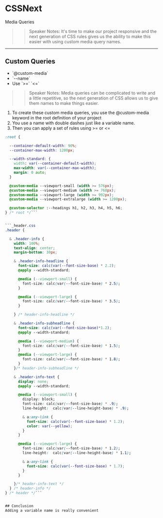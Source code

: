 <!-- .slide: data-state="title" -->
# CSSNext
Media Queries
>>Speaker Notes:
It's time to make our project responsive and the next generation of CSS rules gives us the ability to make this easier with using custom media query names.

---
## Custom Queries

<ul>
	<li class="fragment">`@custom-media`</li>
	<li class="fragment">`--name`</li>
	<li class="fragment">Use `>=` `<=`
</ul>

>> Speaker Notes:
Media queries can be complicated to write and a little repetitive, so the next generation of CSS allows us to give them names to make things easier.
1. To create these custom media queries, you use the @custom-media keyword in the root definition of your project
2. You use a name with double dashes just like a variable name.
3. Then you can apply a set of rules using >= or <=

```variables.css
:root {

  --container-default-width: 90%;
  --container-max-width: 1200px;

  --width-standard: {
    width: var(--container-default-width);
    max-width: var(--container-max-width);
    margin: 0 auto;
  }

  @custom-media --viewport-small (width >= 576px);
  @custom-media --viewport-medium (width >= 768px);
  @custom-media --viewport-large (width >= 992px);
  @custom-media --viewport-extralarge (width >= 1200px);

  @custom-selector :--headings h1, h2, h3, h4, h5, h6;
} /* root */```


```_header.css
.header {

  & .header-info {
    width: 100%;
    text-align: center;
    margin-bottom: 30px;

    & .header-info-headline {
      font-size: calc(var(--font-size-base) * 2.2);
      @apply --width-standard;

      @media (--viewport-small) {
        font-size: calc(var(--font-size-base) * 2.5);
      }

      @media (--viewport-large) {
        font-size: calc(var(--font-size-base) * 3.5);
      }

    } /* header-info-headline */

    & .header-info-subheadline {
      font-size: calc(var(--font-size-base)*1.2);
      @apply --width-standard;

      @media (--viewport-medium) {
        font-size: calc(var(--font-size-base) * 1.5);
      }
      @media (--viewport-large) {
        font-size: calc(var(--font-size-base) * 1.8);
      }
    }/* header-info-subheadline */

    & .header-info-text {
      display: none;
      @apply --width-standard;

      @media (--viewport-small) {
        display: block;
        font-size: calc(var(--font-size-base) * .9);
        line-height:  calc(var(--line-height-base) * .9);

        & a:any-link {
          font-size: calc(var(--font-size-base) * 1.2);
          color: var(--yellow);
        }
      }

      @media (--viewport-large) {
        font-size: calc(var(--font-size-base) * 1.2);
        line-height:  calc(var(--line-height-base) * 1.1);

        & a:any-link {
          font-size: calc(var(--font-size-base) * 1.7);
        }
      }

    }/* header-info-text */
  } /* header-info */
} /* header */```


## Conclusion
Adding a variable name is really convenient